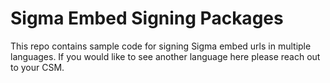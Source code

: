 # Sigma Embed Signing Packages
This repo contains sample code for signing Sigma embed urls in multiple languages.
If you would like to see another language here please reach out to your CSM. 